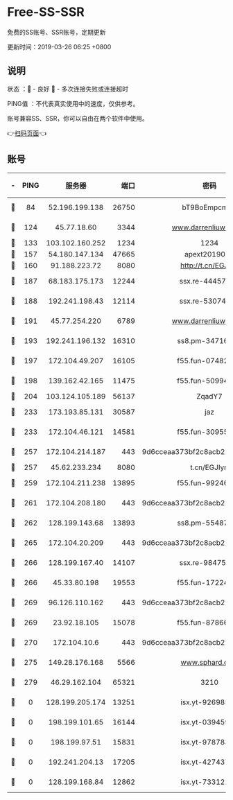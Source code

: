 # Free-SS-SSR

免费的SS账号、SSR账号，定期更新

更新时间：2019-03-26 06:25 +0800

## 说明

状态     ：🙂 - 良好 🙁 - 多次连接失败或连接超时

PING值   ：不代表真实使用中的速度，仅供参考。

账号兼容SS、SSR，你可以自由在两个软件中使用。

👉[扫码页面](https://liesauer.github.io/Free-SS-SSR/)👈

## 账号

|-|PING|服务器|端口|密码|加密方式|区域|
|:----:|:----:|:-----:|-----:|:----:|:----:|:----:|
|🙂|84|52.196.199.138|26750|bT9BoEmpcmP7|aes-256-cfb|JP|
|🙂|124|45.77.18.60|3344|www.darrenliuwei.com|aes-256-cfb|JP|
|🙂|133|103.102.160.252|1234|1234|rc4-md5|JP|
|🙂|157|54.180.147.134|47665|apext2019001|chacha20|KR|
|🙂|160|91.188.223.72|8080|http://t.cn/EGJIyrl|rc4-md5|RU|
|🙂|187|68.183.175.173|12244|ssx.re-44457253|aes-256-cfb|US|
|🙂|188|192.241.198.43|12114|ssx.re-53074650|aes-256-cfb|US|
|🙂|191|45.77.254.220|6789|www.darrenliuwei.com|aes-256-cfb|SG|
|🙂|193|192.241.196.132|16310|ss8.pm-34716265|aes-256-cfb|US|
|🙂|197|172.104.49.207|16105|f55.fun-07482926|aes-256-cfb|SG|
|🙂|198|139.162.42.165|11475|f55.fun-50994506|aes-256-cfb|SG|
|🙂|204|103.124.105.189|56137|ZqadY7|chacha20|CN|
|🙂|233|173.193.85.131|30587|jaz|aes-256-cfb|US|
|🙂|233|172.104.46.121|14581|f55.fun-30955326|aes-256-cfb|SG|
|🙂|257|172.104.214.187|443|9d6cceaa373bf2c8acb22e60b6a58be6|aes-256-cfb|US|
|🙂|257|45.62.233.234|8080|t.cn/EGJIyrl|rc4-md5|CA|
|🙂|259|172.104.211.238|13895|f55.fun-99246337|aes-256-cfb|US|
|🙂|261|172.104.208.180|443|9d6cceaa373bf2c8acb22e60b6a58be6|aes-256-cfb|US|
|🙂|262|128.199.143.68|13893|ss8.pm-55487528|aes-256-cfb|SG|
|🙂|265|172.104.20.209|443|9d6cceaa373bf2c8acb22e60b6a58be6|aes-256-cfb|US|
|🙂|266|128.199.167.40|14107|ssx.re-98475570|aes-256-cfb|SG|
|🙂|266|45.33.80.198|19553|f55.fun-17224579|aes-256-cfb|US|
|🙂|269|96.126.110.162|443|9d6cceaa373bf2c8acb22e60b6a58be6|aes-256-cfb|US|
|🙂|269|23.92.18.105|15078|f55.fun-87866035|aes-256-cfb|US|
|🙂|270|172.104.10.6|443|9d6cceaa373bf2c8acb22e60b6a58be6|aes-256-cfb|US|
|🙂|275|149.28.176.168|5566|www.sphard.com|aes-256-cfb|AU|
|🙂|279|46.29.162.104|65321|3210|aes-256-ctr|RU|
|🙁|0|128.199.205.174|13251|isx.yt-92698565|aes-256-cfb|SG|
|🙁|0|198.199.101.65|16144|isx.yt-03945929|aes-256-cfb|US|
|🙁|0|198.199.97.51|15831|isx.yt-97878355|aes-256-cfb|US|
|🙁|0|192.241.204.13|17205|isx.yt-42743727|aes-256-cfb|US|
|🙁|0|128.199.168.84|12862|isx.yt-73312221|aes-256-cfb|SG|
